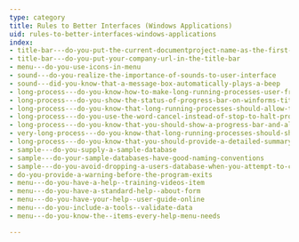 ```yaml
---
type: category
title: Rules to Better Interfaces (Windows Applications)
uid: rules-to-better-interfaces-windows-applications
index:
- title-bar---do-you-put-the-current-documentproject-name-as-the-first-word-of-your-title-bar
- title-bar---do-you-put-your-company-url-in-the-title-bar
- menu---do-you-use-icons-in-menu
- sound---do-you-realize-the-importance-of-sounds-to-user-interface
- sound---did-you-know-that-a-message-box-automatically-plays-a-beep
- long-process---do-you-know-how-to-make-long-running-processes-user-friendly
- long-process---do-you-show-the-status-of-progress-bar-on-winforms-title
- long-process---do-you-know-that-long-running-processes-should-allow-to-skip-the-processing-when-appropriate
- long-process---do-you-use-the-word-cancel-instead-of-stop-to-halt-processes
- long-process---do-you-know-that-you-should-show-a-progress-bar-and-allow-users-to-cancel
- very-long-process---do-you-know-that-long-running-processes-should-show-a-coffee-cup
- long-process---do-you-know-that-you-should-provide-a-detailed-summary-play-a-sound-and-hide-the-progress-bar-at-the-end
- sample---do-you-supply-a-sample-database
- sample---do-your-sample-databases-have-good-naming-conventions
- sample---do-you-avoid-dropping-a-users-database-when-you-attempt-to-create-a-database
- do-you-provide-a-warning-before-the-program-exits
- menu---do-you-have-a-help--training-videos-item
- menu---do-you-have-a-standard-help--about-form
- menu---do-you-have-your-help--user-guide-online
- menu---do-you-include-a-tools--validate-data
- menu---do-you-know-the--items-every-help-menu-needs

---
```




